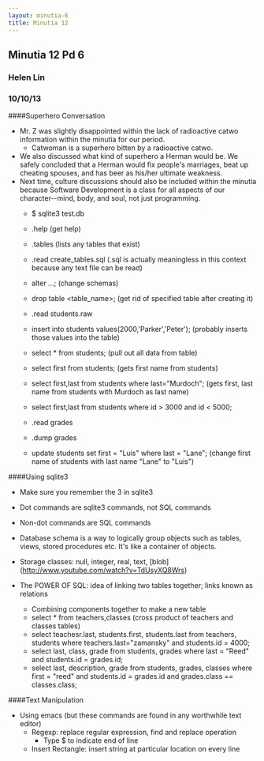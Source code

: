```yaml
---
layout: minutia-6
title: Minutia 12
---
```


## Minutia 12 Pd 6
### Helen Lin
### 10/10/13

####Superhero Conversation
* Mr. Z was slightly disappointed within the lack of radioactive catwo information within the minutia for our period.
	* Catwoman is a superhero bitten by a radioactive catwo.
* We also discussed what kind of superhero a Herman would be. We safely concluded that a Herman would fix people's marriages, beat up cheating spouses, and has beer as his/her ultimate weakness.
* Next time, culture discussions should also be included within the minutia because Software Development is a class for all aspects of our character--mind, body, and soul, not just programming.
	* $ sqlite3 test.db
	* .help (get help)
	* .tables (lists any tables that exist)
	* .read create_tables.sql (.sql is actually meaningless in this context because any text file can be read)
	* alter ...; (change schemas)
	* drop table <table_name>; (get rid of specified table after creating it)

	* .read students.raw
	* insert into students values(2000,'Parker','Peter'); (probably inserts those values into the table)
	* select \* from students; (pull out all data from table)
	* select first from students; (gets first name from students)
	* select first,last from students where last="Murdoch"; (gets first, last name from students with Murdoch as last name)
	* select first,last from students where id > 3000 and id < 5000;
	* .read grades
	* .dump grades
	* update students set first = "Luis" where last = "Lane"; (change first name of students with last name "Lane" to "Luis")


####Using sqlite3
* Make sure you remember the 3 in sqlite3
* Dot commands are sqlite3 commands, not SQL commands
* Non-dot commands are SQL commands
* Database schema is a way to logically group objects such as tables, views, stored procedures etc. It's like a container of objects.
* Storage classes: null, integer, real, text, [blob] (http://www.youtube.com/watch?v=TdUsyXQ8Wrs)
	
* The POWER OF SQL: idea of linking two tables together; links known as relations
	* Combining components together to make a new table
	* select \* from teachers,classes (cross product of teachers and classes tables)
	* select teachesr.last, students.first, students.last from teachers, students where teachers.last="zamansky" and students.id = 4000;
	* select last, class, grade from students, grades where last = "Reed" and students.id = grades.id;
	* select last, description, grade from students, grades, classes where first = "reed" and students.id = grades.id and grades.class == classes.class;
	

####Text Manipulation
* Using emacs (but these commands are found in any worthwhile text editor)
	* Regexp: replace regular expression, find and replace operation
		* Type $ to indicate end of line
	* Insert Rectangle: insert string at particular location on every line
  
	
